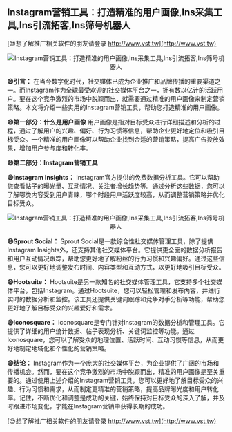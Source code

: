 ## **Instagram营销工具：打造精准的用户画像,Ins采集工具,Ins引流拓客,Ins筛号机器人**

[😍想了解推广相关软件的朋友请登录 http://www.vst.tw](http://www.vst.tw)

 <center><img src="https://vst.tw/MP4/tuiguang/png/5.png" alt="Instagram营销工具：打造精准的用户画像,Ins采集工具,Ins引流拓客,Ins筛号机器人"></center>

**😄引言：**
在当今数字化时代，社交媒体已成为企业推广和品牌传播的重要渠道之一。而Instagram作为全球最受欢迎的社交媒体平台之一，拥有数以亿计的活跃用户。要在这个竞争激烈的市场中脱颖而出，就需要通过精准的用户画像来制定营销策略。本文将介绍一些实用的Instagram营销工具，帮助您打造精准的用户画像。

**😄第一部分：什么是用户画像**
用户画像是指对目标受众进行详细描述和分析的过程，通过了解用户的兴趣、偏好、行为习惯等信息，帮助企业更好地定位和吸引目标受众。一个精准的用户画像可以帮助企业找到合适的营销策略，提高广告投放效果，增加用户参与度和转化率。

**😄第二部分：Instagram营销工具**

**😄Instagram Insights：**
Instagram官方提供的免费数据分析工具。它可以帮助您查看帖子的曝光量、互动情况、关注者增长趋势等。通过分析这些数据，您可以了解哪类内容受到用户青睐，哪个时段用户活跃度较高，从而调整营销策略并优化目标受众。

 <center><img src="https://vst.tw/MP4/tuiguang/png/7.png" alt="Instagram营销工具：打造精准的用户画像,Ins采集工具,Ins引流拓客,Ins筛号机器人"></center>

**😄Sprout Social：**
Sprout Social是一款综合性社交媒体管理工具，除了提供Instagram Insights外，还支持其他社交媒体平台。它提供更全面的数据分析报告和用户互动情况跟踪，帮助您更好地了解粉丝的行为习惯和兴趣偏好。通过这些信息，您可以更好地调整发布时间、内容类型和互动方式，以更好地吸引目标受众。

**😄Hootsuite：**
Hootsuite是另一款知名的社交媒体管理工具，它支持多个社交媒体平台，包括Instagram。通过Hootsuite，您可以轻松管理和发布内容，并进行实时的数据分析和监控。该工具还提供关键词跟踪和竞争对手分析等功能，帮助您更好地了解目标受众的兴趣爱好和需求。

**😄Iconosquare：**
Iconosquare是专门针对Instagram的数据分析和管理工具。它提供了详细的用户统计数据、帖子表现分析、关键词监控等功能。通过Iconosquare，您可以了解受众的地理位置、活跃时间、互动习惯等信息，从而更好地制定地域化和个性化的营销策略。

**😄结论：**
Instagram作为一个庞大的社交媒体平台，为企业提供了广阔的市场和传播机会。然而，要在这个竞争激烈的市场中脱颖而出，精准的用户画像是至关重要的。通过使用上述介绍的Instagram营销工具，您可以更好地了解目标受众的兴趣、行为习惯和需求，从而制定更精准的营销策略，提高品牌曝光度和用户转化率。记住，不断优化和调整是成功的关键，始终保持对目标受众的深入了解，并及时跟进市场变化，才能在Instagram营销中获得长期的成功。

[😍想了解推广相关软件的朋友请登录 http://www.vst.tw](http://www.vst.tw)



